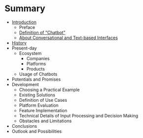 # Summary

* [Introduction](README.md)
  * Preface
  * [Definition of "Chatbot"](chapters/04-definition-chatbot.md)
  * [About Conversational and Text-based Interfaces](chapters/05-conversational-and-text-interfaces.md)
* [History](chapters/06-history.md)
* Present-day
  * Ecosystem
    * Companies
    * Platforms
    * Products
  * Usage of Chatbots
* Potentials and Promises
* Development
  * Choosing a Practical Example
  * Existing Solutions
  * Definition of Use Cases
  * Platform Evaluation
  * Feature Implementation
  * Technical Details of Input Processing and Decision Making
  * Obstacles and Limitations
* Conclusions
* Outlook and Possibilities


